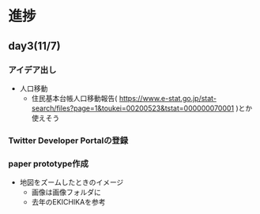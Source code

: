 # 進捗
## day3(11/7)
### アイデア出し
- 人口移動
  - 住民基本台帳人口移動報告( https://www.e-stat.go.jp/stat-search/files?page=1&toukei=00200523&tstat=000000070001 )とか使えそう

### Twitter Developer Portalの登録

### paper prototype作成
- 地図をズームしたときのイメージ
  - 画像は画像フォルダに
  - 去年のEKICHIKAを参考
